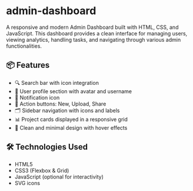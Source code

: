 # admin-dashboard

A responsive and modern Admin Dashboard built with HTML, CSS, and JavaScript. This dashboard provides a clean interface for managing users, viewing analytics, handling tasks, and navigating through various admin functionalities.

## 📦 Features

- 🔍 Search bar with icon integration
- 👤 User profile section with avatar and username
- 🔔 Notification icon
- 📁 Action buttons: New, Upload, Share
- 🗂 Sidebar navigation with icons and labels
- 📊 Project cards displayed in a responsive grid
- 🌙 Clean and minimal design with hover effects

## 🛠 Technologies Used

- HTML5
- CSS3 (Flexbox & Grid)
- JavaScript (optional for interactivity)
- SVG icons
